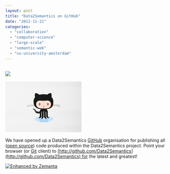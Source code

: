 ```yaml
---
layout: post
title: "Data2Semantics on GitHub"
date: "2011-11-21"
categories: 
  - "collaboration"
  - "computer-science"
  - "large-scale"
  - "semantic-web"
  - "vu-university-amsterdam"
---
```


[  
![](http://api.tweetmeme.com/imagebutton.gif?url=http%3A%2F%2Fwww.data2semantics.org%2F2011%2F11%2F21%2Fdata2semantics-on-github%2F&source=data2semantics&style=normal&b=2)  
](http://api.tweetmeme.com/share?url=http%3A%2F%2Fwww.data2semantics.org%2F2011%2F11%2F21%2Fdata2semantics-on-github%2F)

[![github kitty](images/2760470578_5eeba0d321_m.jpg)](http://www.flickr.com/photos/46122117@N00/2760470578)

We have opened up a Data2Semantics [GitHub](http://github.com "GitHub") organisation for publishing all ([open source](http://en.wikipedia.org/wiki/Open_source "Open source")) code produced within the Data2Semantics project. Point your browser (or [Git](http://git-scm.com "Git (software)") client) to [http://github.com/Data2Semantics](http://github.com/Data2Semantics) for the latest and greatest!

[![Enhanced by Zemanta](http://img.zemanta.com/zemified_e.png?x-id=8003e51e-0b74-4632-950a-390d5c766604)](http://www.zemanta.com/ "Enhanced by Zemanta")

